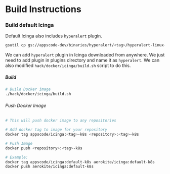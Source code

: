 # Build Instructions


### Build default Icinga

Default Icinga also includes `hyperalert` plugin.
```sh
gsutil cp gs://appscode-dev/binaries/hyperalert/<tag>/hyperalert-linux-amd64 plugins/hyperalert
```

We can add `hyperalert` plugin in Icinga downloaded from anywhere. We just need  to add plugin in plugins directory and name it as `hyperalert`.
We can also modified `hack/docker/icinga/build.sh` script to do this.

##### Build

```sh
# Build Docker image
./hack/docker/icinga/build.sh
```

###### Push Docker Image
```sh
# This will push docker image to any repositories

# Add docker tag to image for your repository
docker tag appscode/icinga:<tag>-k8s <repository>:<tag>-k8s

# Push Image
docker push <repository>:<tag>-k8s

# Example:
docker tag appscode/icinga:default-k8s aerokite/icinga:default-k8s
docker push aerokite/icinga:default-k8s
```
